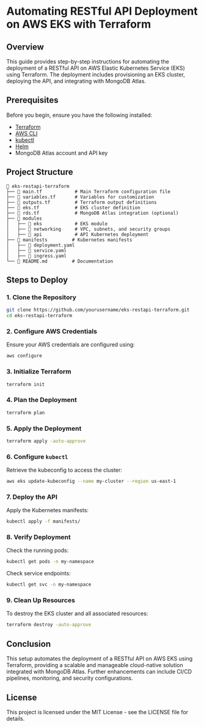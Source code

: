 # Automating RESTful API Deployment on AWS EKS with Terraform

## Overview
This guide provides step-by-step instructions for automating the deployment of a RESTful API on AWS Elastic Kubernetes Service (EKS) using Terraform. The deployment includes provisioning an EKS cluster, deploying the API, and integrating with MongoDB Atlas.

## Prerequisites
Before you begin, ensure you have the following installed:

- [Terraform](https://www.terraform.io/downloads.html)
- [AWS CLI](https://aws.amazon.com/cli/)
- [kubectl](https://kubernetes.io/docs/tasks/tools/install-kubectl/)
- [Helm](https://helm.sh/docs/intro/install/)
- MongoDB Atlas account and API key

## Project Structure
```
📂 eks-restapi-terraform
├── 📄 main.tf            # Main Terraform configuration file
├── 📄 variables.tf       # Variables for customization
├── 📄 outputs.tf         # Terraform output definitions
├── 📄 eks.tf             # EKS cluster definition
├── 📄 rds.tf             # MongoDB Atlas integration (optional)
├── 📂 modules
│   ├── 📂 eks            # EKS module
│   ├── 📂 networking     # VPC, subnets, and security groups
│   ├── 📂 api            # API Kubernetes deployment
├── 📂 manifests         # Kubernetes manifests
│   ├── 📄 deployment.yaml
│   ├── 📄 service.yaml
│   ├── 📄 ingress.yaml
└── 📄 README.md         # Documentation
```

## Steps to Deploy

### 1. Clone the Repository
```sh
git clone https://github.com/yourusername/eks-restapi-terraform.git
cd eks-restapi-terraform
```

### 2. Configure AWS Credentials
Ensure your AWS credentials are configured using:
```sh
aws configure
```

### 3. Initialize Terraform
```sh
terraform init
```

### 4. Plan the Deployment
```sh
terraform plan
```

### 5. Apply the Deployment
```sh
terraform apply -auto-approve
```

### 6. Configure `kubectl`
Retrieve the kubeconfig to access the cluster:
```sh
aws eks update-kubeconfig --name my-cluster --region us-east-1
```

### 7. Deploy the API
Apply the Kubernetes manifests:
```sh
kubectl apply -f manifests/
```

### 8. Verify Deployment
Check the running pods:
```sh
kubectl get pods -n my-namespace
```

Check service endpoints:
```sh
kubectl get svc -n my-namespace
```

### 9. Clean Up Resources
To destroy the EKS cluster and all associated resources:
```sh
terraform destroy -auto-approve
```

## Conclusion
This setup automates the deployment of a RESTful API on AWS EKS using Terraform, providing a scalable and manageable cloud-native solution integrated with MongoDB Atlas. Further enhancements can include CI/CD pipelines, monitoring, and security configurations.

## License
This project is licensed under the MIT License - see the LICENSE file for details.
